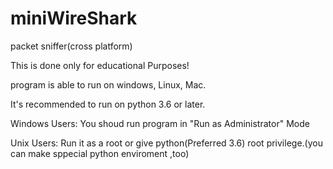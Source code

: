 # miniWireShark
packet sniffer(cross platform)

This is done only for educational Purposes!

program is able to run on windows, Linux, Mac.

It's recommended to run on python 3.6 or later.

Windows Users:
  You shoud run program in "Run as Administrator" Mode
  
Unix Users:
  Run it as a root or give python(Preferred 3.6) root privilege.(you can make sppecial python enviroment ,too)
